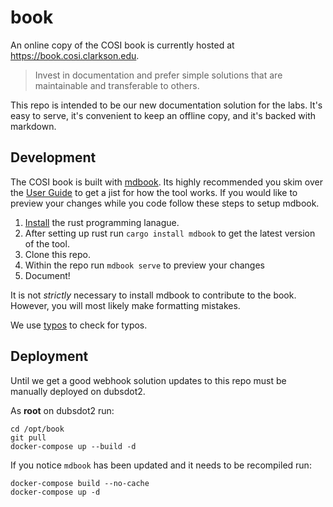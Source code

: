 # book

An online copy of the COSI book is currently hosted at https://book.cosi.clarkson.edu.

> Invest in documentation and prefer simple solutions that are maintainable and transferable to others.

This repo is intended to be our new documentation solution for the labs. It's easy to serve, it's convenient to keep an offline copy, and it's backed with markdown.

## Development 

The COSI book is built with [mdbook](https://github.com/rust-lang/mdBook). Its highly recommended you skim over the [User Guide](https://rust-lang.github.io/mdBook/) to get a jist for how the tool works. If you would like to preview your changes while you code follow these steps to setup mdbook.

1. [Install](https://rustup.rs/) the rust programming lanague.
2. After setting up rust run `cargo install mdbook` to get the latest version of the tool.
3. Clone this repo.
4. Within the repo run `mdbook serve` to preview your changes
5. Document!

It is not _strictly_ necessary to install mdbook to contribute to the book. However, you will most likely make formatting mistakes.

We use [typos](https://github.com/crate-ci/typos) to check for typos.

## Deployment

Until we get a good webhook solution updates to this repo must be manually deployed on dubsdot2. 

As **root** on dubsdot2 run:

```
cd /opt/book
git pull
docker-compose up --build -d
```

If you notice `mdbook` has been updated and it needs to be recompiled run:
```
docker-compose build --no-cache
docker-compose up -d
```

